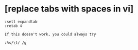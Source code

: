 # [replace tabs with spaces in vi]

```
:setl expandtab
:retab 4

If this doesn't work, you could always try

:%s/\t/ /g
```
